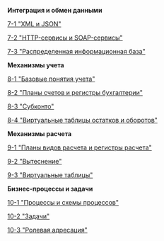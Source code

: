 **Интеграция и обмен данными**

[7-1 "XML и JSON"](https://github.com/netology-code/1c-homeworks/blob/master/homework-7-1.md)

[7-2 "HTTP-сервисы и SOAP-сервисы"](https://github.com/netology-code/1c-homeworks/blob/master/homework-7-2.md)

[7-3 "Распределенная информационная база"](https://github.com/netology-code/1c-homeworks/blob/master/homework-7-3.md)


**Механизмы учета**

[8-1 "Базовые понятия учета"](https://github.com/netology-code/1c-homeworks/blob/master/homework-8-1.md)

[8-2 "Планы счетов и регистры бухгалтерии"](https://github.com/netology-code/1c-homeworks/blob/master/homework-8-2.md)

[8-3 "Субконто"](https://github.com/netology-code/1c-homeworks/blob/master/homework-8-3.md)

[8-4 "Виртуальные таблицы остатков и оборотов"](https://github.com/netology-code/1c-homeworks/blob/master/homework-8-4.md)

**Механизмы расчета**

[9-1 "Планы видов расчета и регистры расчета"](https://github.com/netology-code/1c-homeworks/blob/master/homework-9-1.md)

[9-2 "Вытеснение"](https://github.com/netology-code/1c-homeworks/blob/master/homework-9-2.md)

[9-3 "Виртуальные таблицы"](https://github.com/netology-code/1c-homeworks/blob/master/homework-9-3.md)

**Бизнес-процессы и задачи**

[10-1 "Процессы и схемы процессов"](https://github.com/netology-code/1c-homeworks/blob/master/homework-10-1.md)

[10-2 "Задачи"](https://github.com/netology-code/1c-homeworks/blob/master/homework-10-2.md)

[10-3 "Ролевая адресация"](https://github.com/netology-code/1c-homeworks/blob/master/homework-10-3.md)

